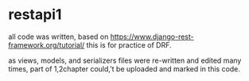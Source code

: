 # restapi1


all code was written, based on https://www.django-rest-framework.org/tutorial/
this is for practice of DRF.

as views, models, and serializers files were re-written and edited many times, part of 1,2chapter could,'t be uploaded and marked in this code.

